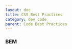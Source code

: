 ```yaml
---
layout: doc
title: CSS Best Practices
category: dev code
parent: Code Best Practices
---
```


### BEM
